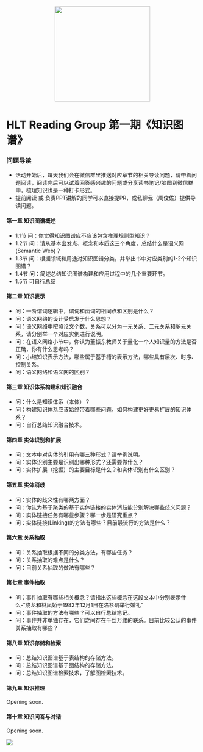 <div align="center">
  <a href="https://aigroupz-1258285787.cos.ap-shanghai.myqcloud.com/blog/15523056780278.jpg">
    <img width="250" heigth="250" src="https://aigroupz-1258285787.cos.ap-shanghai.myqcloud.com/blog/15523056780278.jpg">
  </a>
</div>

# HLT Reading Group 第一期《知识图谱》

### 问题导读

- 活动开始后，每天我们会在微信群里推送对应章节的相关导读问题，请带着问题阅读，阅读完后可以试着回答感兴趣的问题或分享读书笔记/脑图到微信群中，梳理知识也是一种打卡形式。
- 提前阅读 或 负责PPT讲解的同学可以直接提PR，或私聊我（周俊佐）提供导读问题。

#### 第一章 知识图谱概述

- 1.1节 问：你觉得知识图谱应不应该包含推理规则型知识？
- 1.2节 问：请从基本出发点、概念和本质这三个角度，总结什么是语义网(Semantic Web)？
- 1.3节 问：根据领域和用途对知识图谱分类，并举出书中对应类别的1-2个知识图谱？
- 1.4节 问：简述总结知识图谱构建和应用过程中的几个重要环节。
- 1.5节 可自行总结

#### 第二章 知识表示

- 问：一阶谓词逻辑中，谓词和函词的相同点和区别是什么？
- 问：语义网络的设计受启发于什么思想？
- 问：语义网络中按照论文个数，关系可以分为一元关系、二元关系和多元关系，请分别举一个对应实例进行说明。
- 问：在语义网络小节中，你认为董振东教师关于量化一个人知识量的方法是否正确，你有什么思考吗？
- 问：小结知识表示方法，哪些属于基于槽的表示方法，哪些具有层次、时序、控制关系。
- 问：语义网络和语义网的区别？


#### 第三章 知识体系构建和知识融合

- 问：什么是知识体系（本体）？
- 问：构建知识体系应该始终带着哪些问题，如何构建更好更易扩展的知识体系？
- 问：自行总结知识融合技术。

#### 第四章 实体识别和扩展

- 问：文本中对实体的引用有哪三种形式？请举例说明。
- 问：实体识别主要是识别出哪种形式？还需要做什么？
- 问：实体扩展（挖掘）的主要目标是什么？和实体识别有什么区别？


#### 第五章 实体消歧
- 问：实体的歧义性有哪两方面？
- 问：你认为基于聚类的基于实体链接的实体消歧能分别解决哪些歧义问题？
- 问：实体链接任务有哪些步骤？哪一步是研究重点？
- 问：实体链接(Linking)的方法有哪些？目前最流行的方法是什么？

#### 第六章 关系抽取

- 问：关系抽取根据不同的分类方法，有哪些任务？
- 问：关系抽取的难点是什么？
- 问：目前关系抽取的做法有哪些？

#### 第七章 事件抽取

- 问：事件抽取有哪些相关概念？请指出这些概念在这段文本中分别表示什么-“成龙和林凤娇于1982年12月1日在洛杉矶举行婚礼”
- 问：事件抽取的方法有哪些？可以自行总结笔记。
- 问：事件并非单独存在，它们之间存在千丝万缕的联系。目前比较公认的事件关系抽取有哪些？

#### 第八章 知识存储和检索

- 问：总结知识图谱基于表结构的存储方法。
- 问：总结知识图谱基于图结构的存储方法。
- 问：总结知识图谱检索技术，了解图检索技术。

#### 第九章 知识推理
Opening soon.
#### 第十章 知识问答与对话
Opening soon.

![](https://aigroupz-1258285787.cos.ap-shanghai.myqcloud.com/blog/15523143742434.jpg)



